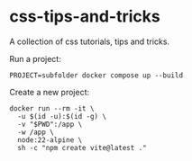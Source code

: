 # css-tips-and-tricks
A collection of css tutorials, tips and tricks.

Run a project:

``` PROJECT=subfolder docker compose up --build ```

Create a new project:

``` 
docker run --rm -it \
  -u $(id -u):$(id -g) \
  -v "$PWD":/app \
  -w /app \
  node:22-alpine \
  sh -c "npm create vite@latest ."
 ```

